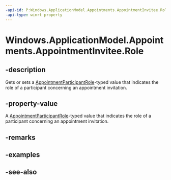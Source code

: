 ```yaml
---
-api-id: P:Windows.ApplicationModel.Appointments.AppointmentInvitee.Role
-api-type: winrt property
---
```


<!-- Property syntax
public Windows.ApplicationModel.Appointments.AppointmentParticipantRole Role { get;  set; }
-->

# Windows.ApplicationModel.Appointments.AppointmentInvitee.Role

## -description
Gets or sets a [AppointmentParticipantRole](appointmentparticipantrole.md)-typed value that indicates the role of a participant concerning an appointment invitation.

## -property-value
A [AppointmentParticipantRole](appointmentparticipantrole.md)-typed value that indicates the role of a participant concerning an appointment invitation.

## -remarks

## -examples

## -see-also
